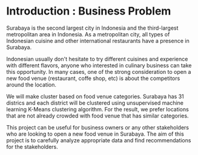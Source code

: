 # Introduction : Business Problem


Surabaya is the second largest city in Indonesia and the third-largest metropolitan area in Indonesia. As a metropolitan city, all types of Indonesian cuisine and other international restaurants have a presence in Surabaya. 

Indonesian usually don't hesitate to try different cuisines and experience with different flavors, anyone who interested in culinary business can take this opportunity. In many cases, one of the strong consideration to open a new food venue (restaurant, coffe shop, etc) is about the competitors around the location. 

We will make cluster based on food venue categories. Surabaya has 31 districs and each district will be clustered using unsupervised machine learning K-Means clustering algorithm. For the result, we prefer locations that are not already crowded with food venue that has similar categories.

This project can be useful for business owners or any other stakeholders who are looking to open a new food venue in Surabaya. The aim of this project is to carefully analyze appropriate data and find recommendations for the stakeholders.
